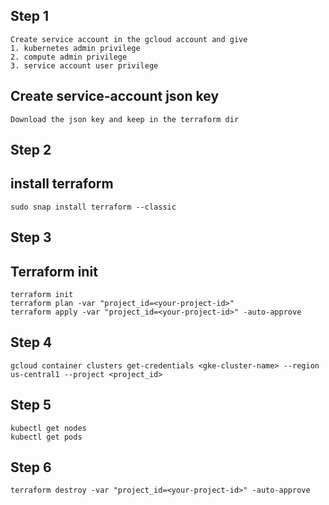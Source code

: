 ## Step 1

```
Create service account in the gcloud account and give 
1. kubernetes admin privilege
2. compute admin privilege
3. service account user privilege
```

## Create service-account json key
```
Download the json key and keep in the terraform dir
```
## Step 2
## install terraform
```
sudo snap install terraform --classic
```
## Step 3
## Terraform init

```
terraform init
terraform plan -var "project_id=<your-project-id>"
terraform apply -var "project_id=<your-project-id>" -auto-approve
```

## Step 4

```
gcloud container clusters get-credentials <gke-cluster-name> --region us-central1 --project <project_id>
```

## Step 5

```
kubectl get nodes
kubectl get pods
```

## Step 6

```
terraform destroy -var "project_id=<your-project-id>" -auto-approve
```
